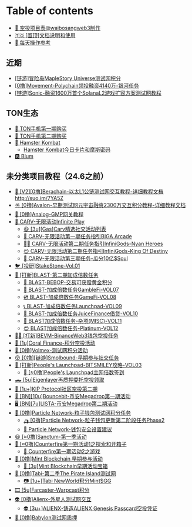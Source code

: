# Table of contents

* [🥱 空投项目表@waibosangweb3制作](README.md)
* [🇹🇴 \[置顶\]文档说明和使用](<README (2).md>)
* [📖 每天操作参考](mei-tian-cao-zuo-can-kao.md)

## 近期

* [\[链游\]冒险岛MapleStory Universe测试网积分](jin-qi/lian-you-mao-xian-dao-maplestory-universe-ce-shi-wang-ji-fen.md)
* [\[0撸\]Movement-Polychain领投融资4140万-银河任务](jin-qi/0-lu-movementpolychain-ling-tou-rong-zi-4140-wan-yin-he-ren-wu.md)
* [\[链游\]Sonic-融资1600万首个SolanaL2游戏扩容方案测试网教程](jin-qi/page.md)

## TON生态

* [🥎 TON手机第一期购买](<README (1).md>)
* [🏉 TON手机第二期购买](ton-sheng-tai/ton-shou-ji-di-er-qi-gou-mai.md)
* [🐹 Hamster Kombat](ton-sheng-tai/hamster-kombat/README.md)
  * [Hamster Kombat今日卡片和摩斯密码](ton-sheng-tai/hamster-kombat/hamster-kombat-jin-ri-ka-pian-he-mo-si-mi-ma.md)
* [🅱️ Blum](ton-sheng-tai/blum.md)

## 未分类项目教程（24.6之前）

* [🐻 \[V2\]\[0撸\]Berachain-以太L1公链测试网交互教程-详细教程文档http://suo.im/7YA5Z](wei-fen-lei-xiang-mu-jiao-cheng-24.6-zhi-qian/v20-lu-berachain-yi-tai-l1-gong-lian-ce-shi-wang-jiao-hu-jiao-cheng-xiang-xi-jiao-cheng-wen-dang-htt.md)
* [🪅 \[0撸\]Avalon-早期测试网元宇宙融资2300万交互积分教程-详细教程文档](wei-fen-lei-xiang-mu-jiao-cheng-24.6-zhi-qian/0-lu-avalon-zao-qi-ce-shi-wang-yuan-yu-zhou-rong-zi-2300-wan-jiao-hu-ji-fen-jiao-cheng-xiang-xi-jiao.md)
* [🤭 \[0撸\]Analog-GMP网关教程](wei-fen-lei-xiang-mu-jiao-cheng-24.6-zhi-qian/0-lu-analoggmp-wang-guan-jiao-cheng.md)
* [🎩 CARV-无限活动Infinite Play](wei-fen-lei-xiang-mu-jiao-cheng-24.6-zhi-qian/carv-wu-xian-huo-dong-infinite-play/README.md)
  * [😃 \[3u\]\[Gas\]Carv精选社交活动列表](wei-fen-lei-xiang-mu-jiao-cheng-24.6-zhi-qian/carv-wu-xian-huo-dong-infinite-play/page.md)
  * [🚛 CARV-无限活动第一期任务指引BIGA Arcade](wei-fen-lei-xiang-mu-jiao-cheng-24.6-zhi-qian/carv-wu-xian-huo-dong-infinite-play/carv-wu-xian-huo-dong-di-yi-qi-ren-wu-zhi-yin-biga-arcade.md)
  * [🦸‍♀️ CARV-无限活动第二期任务指引InfiniGods-Nyan Heroes](wei-fen-lei-xiang-mu-jiao-cheng-24.6-zhi-qian/carv-wu-xian-huo-dong-infinite-play/carv-wu-xian-huo-dong-di-er-qi-ren-wu-zhi-yin-infinigodsnyan-heroes.md)
  * [😉 CARV-无限活动第二期任务指引InfiniGods-King Of Destiny](wei-fen-lei-xiang-mu-jiao-cheng-24.6-zhi-qian/carv-wu-xian-huo-dong-infinite-play/carv-wu-xian-huo-dong-di-er-qi-ren-wu-zhi-yin-infinigodsking-of-destiny.md)
  * [🙂 CARV-无限活动第三期任务-瓜分10亿$Soul](wei-fen-lei-xiang-mu-jiao-cheng-24.6-zhi-qian/carv-wu-xian-huo-dong-infinite-play/carv-wu-xian-huo-dong-di-san-qi-ren-wu-gua-fen-10-yi-soul.md)
* [🐦 \[投研\]StakeStone-Vol.01](wei-fen-lei-xiang-mu-jiao-cheng-24.6-zhi-qian/stakestonevol.01-tou-yan.md)
* [🥸 \[打新\]BLAST-第二期加成倍数任务](wei-fen-lei-xiang-mu-jiao-cheng-24.6-zhi-qian/da-xin-blast-di-er-qi-jia-cheng-bei-shu-ren-wu/README.md)
  * [🏹 BLAST-BEBOP-交易可获赠黄金积分](wei-fen-lei-xiang-mu-jiao-cheng-24.6-zhi-qian/da-xin-blast-di-er-qi-jia-cheng-bei-shu-ren-wu/blastbebop-jiao-yi-ke-huo-zeng-huang-jin-ji-fen.md)
  * [🚛 BLAST-加成倍数任务GambleFi-VOL07](wei-fen-lei-xiang-mu-jiao-cheng-24.6-zhi-qian/da-xin-blast-di-er-qi-jia-cheng-bei-shu-ren-wu/blast-jia-cheng-bei-shu-ren-wu-gamblefivol07.md)
  * [💿 BLAST-加成倍数任务GameFi-VOL08](wei-fen-lei-xiang-mu-jiao-cheng-24.6-zhi-qian/da-xin-blast-di-er-qi-jia-cheng-bei-shu-ren-wu/blast-jia-cheng-bei-shu-ren-wu-gamefivol08.md)
  * [📞 BLAST-加成倍数任务Launchpad-VOL09](wei-fen-lei-xiang-mu-jiao-cheng-24.6-zhi-qian/da-xin-blast-di-er-qi-jia-cheng-bei-shu-ren-wu/blast-jia-cheng-bei-shu-ren-wu-launchpadvol09.md)
  * [👋 BLAST-加成倍数任务JuiceFinance借贷-VOL10](wei-fen-lei-xiang-mu-jiao-cheng-24.6-zhi-qian/da-xin-blast-di-er-qi-jia-cheng-bei-shu-ren-wu/blast-jia-cheng-bei-shu-ren-wu-juicefinance-jie-dai-vol10.md)
  * [🤩 BLAST加成倍数任务-杂项(MISC)-VOL11](wei-fen-lei-xiang-mu-jiao-cheng-24.6-zhi-qian/da-xin-blast-di-er-qi-jia-cheng-bei-shu-ren-wu/blast-jia-cheng-bei-shu-ren-wu-za-xiang-miscvol11.md)
  * [😍 BLAST加成倍数任务-Platinum-VOL12](wei-fen-lei-xiang-mu-jiao-cheng-24.6-zhi-qian/da-xin-blast-di-er-qi-jia-cheng-bei-shu-ren-wu/blast-jia-cheng-bei-shu-ren-wu-platinumvol12.md)
* [🚵‍♀️ \[打新\]BEVM-BinanceWeb3钱包空投任务](wei-fen-lei-xiang-mu-jiao-cheng-24.6-zhi-qian/da-xin-bevmbinanceweb3-qian-bao-kong-tou-ren-wu.md)
* [🛞 \[1u\]Coral Finance-积分空投活动](wei-fen-lei-xiang-mu-jiao-cheng-24.6-zhi-qian/1ucoral-finance-ji-fen-kong-tou-huo-dong.md)
* [🎣 \[0撸\]Volmex-测试网积分活动](wei-fen-lei-xiang-mu-jiao-cheng-24.6-zhi-qian/0-lu-volmex-ce-shi-wang-ji-fen-huo-dong.md)
* [😚 \[0撸\]\[链游\]Smolbound-早期参与社交任务](wei-fen-lei-xiang-mu-jiao-cheng-24.6-zhi-qian/0-lu-lian-you-smolbound-zao-qi-can-yu-she-jiao-ren-wu.md)
* [🚐 \[打新\]People's Launchpad-BITSMILEY攻略-VOL03](wei-fen-lei-xiang-mu-jiao-cheng-24.6-zhi-qian/da-xin-peoples-launchpadbitsmiley-gong-le-vol03/README.md)
  * [🥎 \[≈0撸\]People's Launchpad主网倍数签到](wei-fen-lei-xiang-mu-jiao-cheng-24.6-zhi-qian/da-xin-peoples-launchpadbitsmiley-gong-le-vol03/0-lu-peoples-launchpad-zhu-wang-bei-shu-qian-dao.md)
* [🛻 \[5u\]Eigenlayer再质押委托空投领取](wei-fen-lei-xiang-mu-jiao-cheng-24.6-zhi-qian/5ueigenlayer-zai-zhi-ya-wei-tuo-kong-tou-ling-qu.md)
* [🎣 \[1u+\]KIP Protocol社区空投第二期](wei-fen-lei-xiang-mu-jiao-cheng-24.6-zhi-qian/1u+kip-protocol-she-qu-kong-tou-di-er-qi.md)
* [🦽 \[BN\]\[10u\]Bouncebit-币安Megadrop第一期活动](wei-fen-lei-xiang-mu-jiao-cheng-24.6-zhi-qian/bn10ubouncebit-bi-an-megadrop-di-yi-qi-huo-dong.md)
* [🖥️ \[BN\]\[7u\]LISTA-币安Megadrop第二期活动](wei-fen-lei-xiang-mu-jiao-cheng-24.6-zhi-qian/bn7ulista-bi-an-megadrop-di-er-qi-huo-dong.md)
* [💛 \[0撸\]Particle Network-粒子钱包测试网积分任务](wei-fen-lei-xiang-mu-jiao-cheng-24.6-zhi-qian/0-lu-particle-network-li-zi-qian-bao-ce-shi-wang-ji-fen-ren-wu/README.md)
  * [🛺 \[0撸\]Particle Network-粒子钱包更新第二阶段任务Phase2](wei-fen-lei-xiang-mu-jiao-cheng-24.6-zhi-qian/0-lu-particle-network-li-zi-qian-bao-ce-shi-wang-ji-fen-ren-wu/0-lu-particle-network-li-zi-qian-bao-geng-xin-di-er-jie-duan-ren-wu-phase2.md)
  * [📲 Particle Network-钱包安全设置建议](wei-fen-lei-xiang-mu-jiao-cheng-24.6-zhi-qian/0-lu-particle-network-li-zi-qian-bao-ce-shi-wang-ji-fen-ren-wu/particle-network-qian-bao-an-quan-she-zhi-jian-yi.md)
* [😆 \[≈0撸\]Sanctum-第一季活动](wei-fen-lei-xiang-mu-jiao-cheng-24.6-zhi-qian/0-lu-sanctum-di-yi-ji-huo-dong.md)
* [🚨 \[≈0撸\]Counterfire第一期活动1之探索和开箱子](wei-fen-lei-xiang-mu-jiao-cheng-24.6-zhi-qian/0-lu-counterfire-di-yi-qi-huo-dong-1-zhi-tan-suo-he-kai-xiang-zi/README.md)
  * [🚡 Counterfire第一期活动2之游戏](wei-fen-lei-xiang-mu-jiao-cheng-24.6-zhi-qian/0-lu-counterfire-di-yi-qi-huo-dong-1-zhi-tan-suo-he-kai-xiang-zi/counterfire-di-yi-qi-huo-dong-2-zhi-you-xi.md)
* [🌲 \[0撸\]Mint Blockchain 早期参与活动](wei-fen-lei-xiang-mu-jiao-cheng-24.6-zhi-qian/0-lu-mint-blockchain-zao-qi-can-yu-huo-dong/README.md)
  * [🌲 \[3u\]Mint Blockchain早期活动宝箱](wei-fen-lei-xiang-mu-jiao-cheng-24.6-zhi-qian/0-lu-mint-blockchain-zao-qi-can-yu-huo-dong/3umint-blockchain-zao-qi-huo-dong-bao-xiang.md)
* [📸 \[0撸\]Tabi-第二季The Pirate Island测试网](wei-fen-lei-xiang-mu-jiao-cheng-24.6-zhi-qian/0-lu-tabi-di-er-ji-the-pirate-island-ce-shi-wang/README.md)
  * [📷 \[1u+\]Tabi NewWorld积分Mint$GG](wei-fen-lei-xiang-mu-jiao-cheng-24.6-zhi-qian/0-lu-tabi-di-er-ji-the-pirate-island-ce-shi-wang/1u+tabi-newworld-ji-fen-mintgg.md)
* [🎞️ \[5u\]Farcaster-Warpcast积分](wei-fen-lei-xiang-mu-jiao-cheng-24.6-zhi-qian/5ufarcasterwarpcast-ji-fen.md)
* [👽 \[0撸\]Alienx-外星人测试网交互](wei-fen-lei-xiang-mu-jiao-cheng-24.6-zhi-qian/0-lu-alienx-wai-xing-ren-ce-shi-wang-jiao-hu/README.md)
  * [👽 \[3u+\]ALIENX-铸造ALIENX Genesis Passcard空投凭证](wei-fen-lei-xiang-mu-jiao-cheng-24.6-zhi-qian/0-lu-alienx-wai-xing-ren-ce-shi-wang-jiao-hu/3u+alienx-zhu-zao-alienx-genesis-passcard-kong-tou-ping-zheng.md)
* [👼 \[0撸\]Babylon测试网质押](wei-fen-lei-xiang-mu-jiao-cheng-24.6-zhi-qian/0-lu-babylon-ce-shi-wang-zhi-ya.md)
